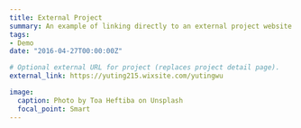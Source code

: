```yaml
---
title: External Project
summary: An example of linking directly to an external project website using `external_link`.
tags:
- Demo
date: "2016-04-27T00:00:00Z"

# Optional external URL for project (replaces project detail page).
external_link: https://yuting215.wixsite.com/yutingwu

image:
  caption: Photo by Toa Heftiba on Unsplash
  focal_point: Smart
---
```

